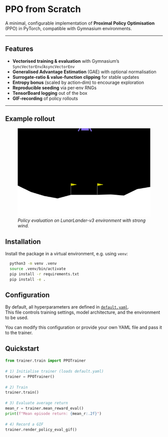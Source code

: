 # PPO from Scratch

A minimal, configurable implementation of **Proximal Policy Optimisation** (PPO) in PyTorch, compatible with Gymnasium environments.  

---

## Features

- **Vectorised training & evaluation** with Gymnasium’s `SyncVectorEnv`/`AsyncVectorEnv`  
- **Generalised Advantage Estimation** (GAE) with optional normalisation  
- **Surrogate‐ratio & value‐function clipping** for stable updates  
- **Entropy bonus** (scaled by action‐dim) to encourage exploration  
- **Reproducible seeding** via per‐env RNGs  
- **TensorBoard logging** out of the box  
- **GIF‐recording** of policy rollouts

---

## Example rollout

<figure>
  <img src="docs/policy_eval.gif" alt="PPO policy on LunarLander"/>
  <figcaption><em>Policy evaluation on LunarLander-v3 environment with strong wind.</em></figcaption>
</figure>

## Installation

Install the package in a virtual environment, e.g. using `venv`:

  ```bash
    python3 -m venv .venv
    source .venv/bin/activate
    pip install -r requirements.txt
    pip install -e .
  ```

## Configuration

By default, all hyperparameters are defined in [`default.yaml`](configs/default.yaml).  
This file controls training settings, model architecture, and the environment to be used.

You can modify this configuration or provide your own YAML file and pass it to the trainer.

## Quickstart

```python
from trainer.train import PPOTrainer

# 1) Initialise trainer (loads default.yaml)
trainer = PPOTrainer()

# 2) Train
trainer.train()

# 3) Evaluate average return
mean_r = trainer.mean_reward_eval()
print(f"Mean episode return: {mean_r:.2f}")

# 4) Record a GIF
trainer.render_policy_eval_gif()
```
